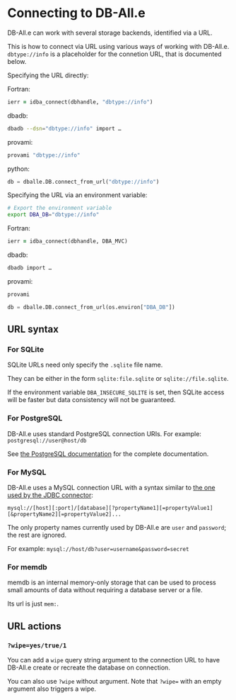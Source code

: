 # Connecting to DB-All.e

DB-All.e can work with several storage backends, identified via a URL.

This is how to connect via URL using various ways of working with DB-All.e.
`dbtype://info` is a placeholder for the connetion URL, that is documented
below.

Specifying the URL directly:

Fortran:
```fortran
ierr = idba_connect(dbhandle, "dbtype://info")
```

dbadb:
```sh
dbadb --dsn="dbtype://info" import …
```

provami:
```sh
provami "dbtype://info"
```

python:
```py
db = dballe.DB.connect_from_url("dbtype://info")
```


Specifying the URL via an environment variable:

```sh
# Export the environment variable
export DBA_DB="dbtype://info"
```

Fortran:
```fortran
ierr = idba_connect(dbhandle, DBA_MVC)
```

dbadb:
```sh
dbadb import …
```

provami:
```sh
provami
```

```py
db = dballe.DB.connect_from_url(os.environ["DBA_DB"])
```


## URL syntax

### For SQLite

SQLite URLs need only specify the `.sqlite` file name.

They can be either in the form `sqlite:file.sqlite` or `sqlite://file.sqlite`.

If the environment variable `DBA_INSECURE_SQLITE` is set, then SQLite access
will be faster but data consistency will not be guaranteed.


### For PostgreSQL

DB-All.e uses standard PostgreSQL connection URIs. For example: `postgresql://user@host/db`

See [the PostgreSQL documentation](http://www.postgresql.org/docs/9.4/static/libpq-connect.html#LIBPQ-CONNSTRING)
for the complete documentation.


### For MySQL

DB-All.e uses a MySQL connection URL with a syntax similar to [the one used by
the JDBC connector](http://dev.mysql.com/doc/connector-j/en/connector-j-reference-configuration-properties.html):

    mysql://[host][:port]/[database][?propertyName1][=propertyValue1][&propertyName2][=propertyValue2]...

The only property names currently used by DB-All.e are `user` and `password`;
the rest are ignored.

For example: `mysql://host/db?user=username&password=secret`


### For memdb

memdb is an internal memory-only storage that can be used to process small
amounts of data without requiring a database server or a file.

Its url is just `mem:`.


## URL actions

### `?wipe=yes/true/1`

You can add a `wipe` query string argument to the connection URL to have
DB-All.e create or recreate the database on connection.

You can also use `?wipe` without argument. Note that `?wipe=` with an
empty argument also triggers a wipe.
